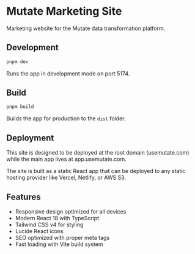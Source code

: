# Mutate Marketing Site

Marketing website for the Mutate data transformation platform.

## Development

```bash
pnpm dev
```

Runs the app in development mode on port 5174.

## Build

```bash
pnpm build
```

Builds the app for production to the `dist` folder.

## Deployment

This site is designed to be deployed at the root domain (usemutate.com) while the main app lives at app.usemutate.com.

The site is built as a static React app that can be deployed to any static hosting provider like Vercel, Netlify, or AWS S3.

## Features

- Responsive design optimized for all devices
- Modern React 18 with TypeScript
- Tailwind CSS v4 for styling
- Lucide React icons
- SEO optimized with proper meta tags
- Fast loading with Vite build system

